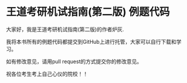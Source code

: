 # 王道考研机试指南(第二版) 例题代码

大家好，我是王道考研机试指南(第二版)的作者炉灰.

我将本书所有的例题代码都提交到GitHub上进行托管，大家可以自行下载和学习。

如有修改意见，请用pull request的方式提交你的修改意见。

祝各位考生考上自己心仪的院校！！
